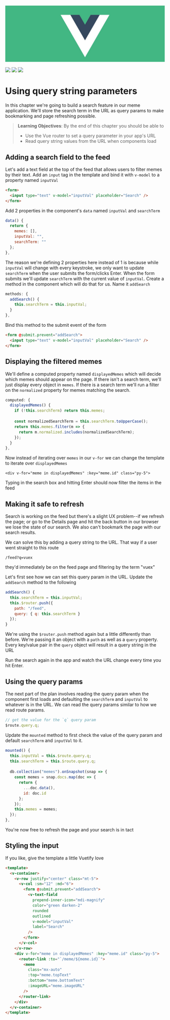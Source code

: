 ![Vue Logo](../images/banner.jpg)

[![](https://img.shields.io/badge/router-query_params-orange?logo=vue.js)](https://router.vuejs.org/guide/#html)
[![](https://img.shields.io/badge/component-lifecycle_methods-green?logo=vue.js)](https://v3.vuejs.org/api/options-lifecycle-hooks.html#beforecreate)
[![](https://img.shields.io/badge/component-computed_properties-green?logo=vue.js)](https://vuejs.org/v2/guide/computed.html)

# Using query string parameters

In this chapter we're going to build a search feature in our meme application. We'll store the search term in the URL as query params to make bookmarking and page refreshing possible.

> **Learning Objectives**: By the end of this chapter you should be able to
>
> - Use the Vue router to set a query parameter in your app's URL
> - Read query string values from the URL when components load

## Adding a search field to the feed

Let's add a text field at the top of the feed that allows users to filter memes by their text. Add an `input` tag in the template and bind it with `v-model` to a property named `inputVal`

```html
<form>
  <input type="text" v-model="inputVal" placeholder="Search" />
</form>
```

Add 2 properties in the component's `data` named `inputVal` and `searchTerm`

```js
data() {
  return {
    memes: [],
    inputVal: "",
    searchTerm: ""
  };
},
```

The reason we're defining 2 properties here instead of 1 is because while `inputVal` will change with every keystroke, we only want to update `searchTerm` when the user submits the form/clicks Enter. When the form submits we'll update `searchTerm` with the current value of `inputVal`. Create a method in the component which will do that for us. Name it `addSearch`

```js
methods: {
  addSearch() {
    this.searchTerm = this.inputVal;
  }
},
```

Bind this method to the submit event of the form

```html
<form @submit.prevent="addSearch">
  <input type="text" v-model="inputVal" placeholder="Search" />
</form>
```

## Displaying the filtered memes

We'll define a computed property named `displayedMemes` which will decide which memes should appear on the page. If there isn't a search term, we'll just display every object in `memes`. If there is a search term we'll run a filter on the `normalized` property for memes matching the search.

```js
computed: {
  displayedMemes() {
    if (!this.searchTerm) return this.memes;

    const normalizedSearchTerm = this.searchTerm.toUpperCase();
    return this.memes.filter(m => {
      return m.normalized.includes(normalizedSearchTerm);
    });
  }
},
```

Now instead of iterating over `memes` in our `v-for` we can change the template to iterate over `displayedMemes`

```
<div v-for="meme in displayedMemes" :key="meme.id" class="py-5">
```

Typing in the search box and hitting Enter should now filter the items in the feed

## Making it safe to refresh

Search is working on the feed but there's a slight UX problem--if we refresh the page; or go to the Details page and hit the back button in our browser we lose the state of our search. We also can't bookmark the page with our search results.

We can solve this by adding a query string to the URL. That way if a user went straight to this route

```
/feed?q=vuex
```

they'd immediately be on the feed page and filtering by the term "vuex"

Let's first see how we can set this query param in the URL. Update the `addSearch` method to the following

```js
addSearch() {
  this.searchTerm = this.inputVal;
  this.$router.push({
    path: "/feed",
    query: { q: this.searchTerm }
  });
}
```

We're using the `$router.push` method again but a little differently than before. We're passing it an object with a `path` as well as a `query` property. Every key/value pair in the `query` object will result in a query string in the URL

Run the search again in the app and watch the URL change every time you hit Enter.

## Using the query params

The next part of the plan involves reading the query param when the component first loads and defaulting the `searchTerm` and `inputVal` to whatever is in the URL. We can read the query params similar to how we read route params.

```js
// get the value for the `q` query param
$route.query.q;
```

Update the `mounted` method to first check the value of the query param and default `searchTerm` and `inputVal` to it.

```js
mounted() {
  this.inputVal = this.$route.query.q;
  this.searchTerm = this.$route.query.q;

  db.collection("memes").onSnapshot(snap => {
    const memes = snap.docs.map(doc => {
      return {
        ...doc.data(),
        id: doc.id
      };
    });
    this.memes = memes;
  });
},
```

You're now free to refresh the page and your search is in tact

## Styling the input

If you like, give the template a little Vuetify love

```html
<template>
  <v-container>
    <v-row justify="center" class="mt-5">
      <v-col :sm="12" :md="6">
        <form @submit.prevent="addSearch">
          <v-text-field
            prepend-inner-icon="mdi-magnify"
            color="green darken-2"
            rounded
            outlined
            v-model="inputVal"
            label="Search"
          />
        </form>
      </v-col>
    </v-row>
    <div v-for="meme in displayedMemes" :key="meme.id" class="py-5">
      <router-link :to="`/meme/${meme.id}`">
        <meme
          class="mx-auto"
          :top="meme.topText"
          :bottom="meme.bottomText"
          :imageURL="meme.imageURL"
        />
      </router-link>
    </div>
  </v-container>
</template>
```
